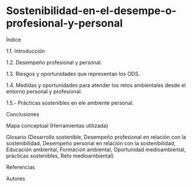 # Sostenibilidad-en-el-desempe-o-profesional-y-personal

Índice

1.1. Introducción

1.2. Desempeño profesional y personal.

1.3. Riesgos y oportunidades que representan los ODS.

1.4. Medidas y oportunidades para atender los retos ambientales desde el entorno personal y profesional.

1.5.- Prácticas sostenibles en ele ambiente personal.

Conclusiones

Mapa conceptual (Herramientas utilizada)

Glosario (Desarrollo sostenible, Desempeño profesional en relación con la sostenibilidad, Desempeño personal en 
relación con la sostenibilidad, Educación ambiental,  Formación ambiental, Oportunidad medioambiental, prácticas sostenibles, Reto medioambiental)

Referencias

Autores
